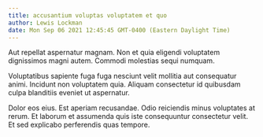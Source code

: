 ```yaml
---
title: accusantium voluptas voluptatem et quo
author: Lewis Lockman
date: Mon Sep 06 2021 12:45:45 GMT-0400 (Eastern Daylight Time)
---
```

Aut repellat aspernatur magnam. Non et quia eligendi voluptatem dignissimos magni autem. Commodi molestias sequi numquam.

 Voluptatibus sapiente fuga fuga nesciunt velit mollitia aut consequatur animi. Incidunt non voluptatem quia. Aliquam consectetur id quibusdam culpa blanditiis eveniet ut aspernatur.

 Dolor eos eius. Est aperiam recusandae. Odio reiciendis minus voluptates at rerum. Et laborum et assumenda quis iste consequuntur consectetur velit. Et sed explicabo perferendis quas tempore.